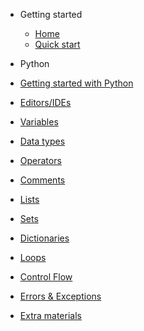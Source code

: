 * Getting started
  * [Home](/)
  * [Quick start](#)

* Python
 * [Getting started with Python](python_gettingstarted.md)
 * [Editors/IDEs](editors_and_ides.md)
 * [Variables](python_gettingstarted.md)
 * [Data types](python_gettingstarted.md)
 * [Operators](python_gettingstarted.md)
 * [Comments](python_gettingstarted.md)
 * [Lists](python_gettingstarted.md)
 * [Sets](python_gettingstarted.md)
 * [Dictionaries](python_gettingstarted.md)
 * [Loops](python_gettingstarted.md)
 * [Control Flow](python_gettingstarted.md)
 * [Errors & Exceptions](python_gettingstarted.md)
 * [Extra materials](python_extramaterial.md)
